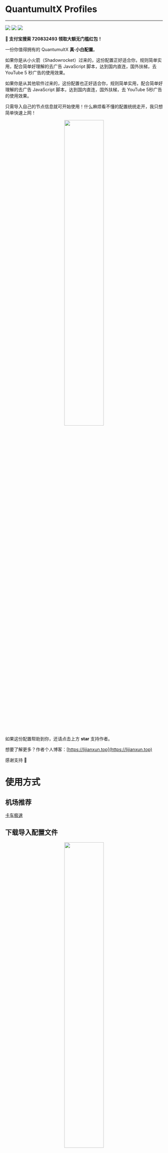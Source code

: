 # QuantumultX Profiles

------

<img src="https://img.shields.io/github/stars/alpha87/QuantumultX-Profiles?label=Stars&style=flat-square">    <img src="https://img.shields.io/github/forks/alpha87/QuantumultX-Profiles?label=Fork&style=flat-square">   <img src="https://img.shields.io/github/watchers/alpha87/QuantumultX-Profiles?label=Watchers&style=flat-square">

**🍒 支付宝搜索  720832493  领取大额无门槛红包！**

一份你值得拥有的 QuantumultX **真·小白配置**。

如果你是从小火箭（Shadowrocket）过来的，这份配置正好适合你，规则简单实用，配合简单好理解的去广告 JavaScript 脚本，达到国内直连，国外扶梯，去 YouTube 5 秒广告的使用效果。

如果你是从其他软件过来的，这份配置也正好适合你，规则简单实用，配合简单好理解的去广告 JavaScript 脚本，达到国内直连，国外扶梯，去 YouTube 5秒广告的使用效果。

只需导入自己的节点信息就可开始使用！什么麻烦看不懂的配置统统走开，我只想简单快速上网！

<div align=center><img width="50%" height="50%" src="https://i.loli.net/2021/06/22/1RdmX5z9xFnpibq.jpg"></div>

如果这份配置帮助到你，还请点击上方 **star** 支持作者。

想要了解更多？作者个人博客：[https://lijianxun.top](https://lijianxun.top)

感谢支持 🙏

# 使用方式

## 机场推荐

[卡车极速](https://kcjisu.top/auth/register?code=jUqG)

## 下载导入配置文件

<div align=center><img width="50%" height="50%" src="https://i.loli.net/2021/06/22/jkgbvp5PiQ6Kqf8.jpg"></div>

点击**下载**，将下边的链接拷贝到输入框。

https://raw.githubusercontent.com/alpha87/QuantumultX-Profiles/master/quantumultX_profile.conf

保存即可。具体可以看文章介绍 [QuantumultX 配置文件以及常用的脚本推荐](https://lijianxun.top/?p=106)。

## 进阶教程

很多人都在推荐神机规则，虽然很好，但是策略很多，小白一开始不容易上手。

对于小白来说不友好，只是简单的想科学上网，去去广告，策略太多反而更加迷惑。

看明白小白配置以后，想进阶可以了解一下这份教程，比较全面。

https://www.notion.so/Quantumult-X-1d32ddc6e61c4892ad2ec5ea47f00917

# 开发不易，感谢支持！

<div align=center><img width="260" height="260" src="https://i.loli.net/2020/04/11/8SbdAIZ6CYlBqey.jpg"></div>

![](https://i.loli.net/2020/06/17/ZpwDfJmCGEoKqnb.png)
